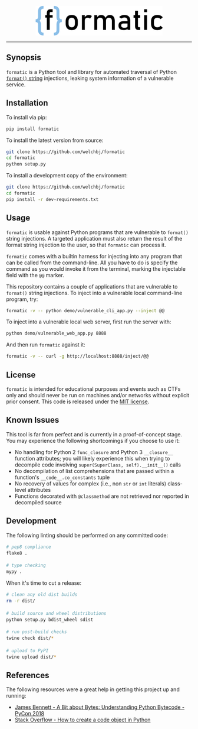 <p align="center">
  <img width="345" height="80" src="static/logo.png" alt="formatic">
</p>

---

## Synopsis

`formatic` is a Python tool and library for automated traversal of Python [`format()` string](https://docs.python.org/3/library/string.html#string-formatting) injections, leaking system information of a vulnerable service.

## Installation

To install via pip:
```bash
pip install formatic
```

To install the latest version from source:
```bash
git clone https://github.com/welchbj/formatic
cd formatic
python setup.py
```

To install a development copy of the environment:
```bash
git clone https://github.com/welchbj/formatic
cd formatic
pip install -r dev-requirements.txt
```

## Usage

`formatic` is usable against Python programs that are vulnerable to `format()` string injections. A targeted application must also return the result of the format string injection to the user, so that `formatic` can process it.

`formatic` comes with a builtin harness for injecting into any program that can be called from the command-line. All you have to do is specify the command as you would invoke it from the terminal, marking the injectable field with the `@@` marker.

This repository contains a couple of applications that are vulnerable to `format()` string injections. To inject into a vulnerable local command-line program, try:
```bash
formatic -v -- python demo/vulnerable_cli_app.py --inject @@
```

To inject into a vulnerable local web server, first run the server with:
```bash
python demo/vulnerable_web_app.py 8888
```

And then run `formatic` against it:
```bash
formatic -v -- curl -g http://localhost:8888/inject/@@
```

## License

`formatic` is intended for educational purposes and events such as CTFs only and should never be run on machines and/or networks without explicit prior consent. This code is released under the [MIT license](https://opensource.org/licenses/MIT).

## Known Issues

This tool is far from perfect and is currently in a proof-of-concept stage. You may experience the following shortcomings if you choose to use it:

* No handling for Python 2 `func_closure` and Python 3 `__closure__` function attributes; you will likely experience this when trying to decompile code involving `super(SuperClass, self).__init__()` calls
* No decompilation of list comprehensions that are passed within a function's `__code__.co_constants` tuple
* No recovery of values for complex (i.e., non `str` or `int` literals) class-level attributes
* Functions decorated with `@classmethod` are not retrieved nor reported in decompiled source

## Development

The following linting should be performed on any committed code:
```bash
# pep8 compliance
flake8 .

# type checking
mypy .
```

When it's time to cut a release:
```bash
# clean any old dist builds
rm -r dist/

# build source and wheel distributions
python setup.py bdist_wheel sdist

# run post-build checks
twine check dist/*

# upload to PyPI
twine upload dist/*
```

## References

The following resources were a great help in getting this project up and running:

* [James Bennett - A Bit about Bytes: Understanding Python Bytecode - PyCon 2018](https://www.youtube.com/watch?v=cSSpnq362Bk)
* [Stack Overflow - How to create a code object in Python](https://stackoverflow.com/questions/16064409/how-to-create-a-code-object-in-python)
